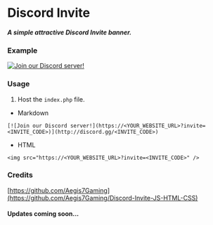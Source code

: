 # Discord Invite 

***A simple attractive Discord Invite banner.***

### Example 

 [![Join our Discord server!](https://discodiwali.000webhostapp.com?invite=8DsczzxU9E)](http://discord.gg/8DsczzxU9E)

### Usage 
1. Host the `index.php` file.
* Markdown
```
[![Join our Discord server!](https://<YOUR_WEBSITE_URL>?invite=<INVITE_CODE>)](http://discord.gg/<INVITE_CODE>)
```
* HTML
```
<img src="https://<YOUR_WEBSITE_URL>?invite=<INVITE_CODE>" />
```
### Credits 
[https://github.com/Aegis7Gaming](https://github.com/Aegis7Gaming/Discord-Invite-JS-HTML-CSS)

#### Updates coming soon...
